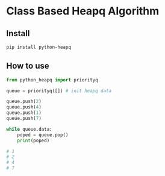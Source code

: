 # Class Based Heapq Algorithm

## Install

```sh
pip install python-heapq
```

## How to use

```python
from python_heapq import priorityq

queue = priorityq([]) # init heapq data

queue.push(2)
queue.push(4)
queue.push(1)
queue.push(7)

while queue.data:
    poped = queue.pop()
    print(poped)

# 1
# 2
# 4
# 7
```

